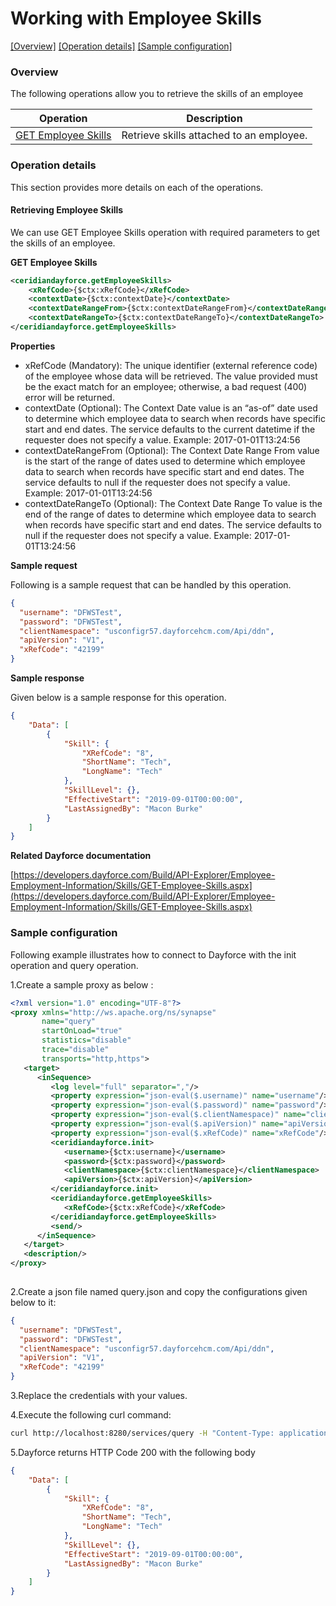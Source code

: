 # Working with Employee Skills

[[Overview]](#overview)  [[Operation details]](#operation-details)  [[Sample configuration]](#sample-configuration)

### Overview 

The following operations allow you to retrieve the skills of an employee

| Operation | Description |
| ------------- |-------------|
|[GET Employee Skills](#retrieving-employee-skills)| Retrieve skills attached to an employee. |

### Operation details

This section provides more details on each of the operations.

#### Retrieving Employee Skills
We can use GET Employee Skills operation with required parameters to get the skills of an employee.

**GET Employee Skills**
```xml
<ceridiandayforce.getEmployeeSkills>
    <xRefCode>{$ctx:xRefCode}</xRefCode>
    <contextDate>{$ctx:contextDate}</contextDate>
    <contextDateRangeFrom>{$ctx:contextDateRangeFrom}</contextDateRangeFrom>
    <contextDateRangeTo>{$ctx:contextDateRangeTo}</contextDateRangeTo>
</ceridiandayforce.getEmployeeSkills>
```

**Properties**

* xRefCode (Mandatory): The unique identifier (external reference code) of the employee whose data will be retrieved. The value provided must be the exact match for an employee; otherwise, a bad request (400) error will be returned.
* contextDate (Optional): The Context Date value is an “as-of” date used to determine which employee data to search when records have specific start and end dates. The service defaults to the current datetime if the requester does not specify a value. Example: 2017-01-01T13:24:56
* contextDateRangeFrom (Optional): The Context Date Range From value is the start of the range of dates used to determine which employee data to search when records have specific start and end dates. The service defaults to null if the requester does not specify a value. Example: 2017-01-01T13:24:56
* contextDateRangeTo (Optional): The Context Date Range To value is the end of the range of dates to determine which employee data to search when records have specific start and end dates. The service defaults to null if the requester does not specify a value. Example: 2017-01-01T13:24:56

**Sample request**

Following is a sample request that can be handled by this operation.

```json
{
  "username": "DFWSTest",
  "password": "DFWSTest",
  "clientNamespace": "usconfigr57.dayforcehcm.com/Api/ddn",
  "apiVersion": "V1",
  "xRefCode": "42199"
}
```

**Sample response**

Given below is a sample response for this operation.

```json
{
    "Data": [
        {
            "Skill": {
                "XRefCode": "8",
                "ShortName": "Tech",
                "LongName": "Tech"
            },
            "SkillLevel": {},
            "EffectiveStart": "2019-09-01T00:00:00",
            "LastAssignedBy": "Macon Burke"
        }
    ]
}
```

**Related Dayforce documentation**

[https://developers.dayforce.com/Build/API-Explorer/Employee-Employment-Information/Skills/GET-Employee-Skills.aspx](https://developers.dayforce.com/Build/API-Explorer/Employee-Employment-Information/Skills/GET-Employee-Skills.aspx)

### Sample configuration

Following example illustrates how to connect to Dayforce with the init operation and query operation.

1.Create a sample proxy as below :
```xml
<?xml version="1.0" encoding="UTF-8"?>
<proxy xmlns="http://ws.apache.org/ns/synapse"
       name="query"
       startOnLoad="true"
       statistics="disable"
       trace="disable"
       transports="http,https">
   <target>
      <inSequence>
         <log level="full" separator=","/>
         <property expression="json-eval($.username)" name="username"/>
         <property expression="json-eval($.password)" name="password"/>
         <property expression="json-eval($.clientNamespace)" name="clientNamespace"/>
         <property expression="json-eval($.apiVersion)" name="apiVersion"/>
         <property expression="json-eval($.xRefCode)" name="xRefCode"/>
         <ceridiandayforce.init>
            <username>{$ctx:username}</username>
            <password>{$ctx:password}</password>
            <clientNamespace>{$ctx:clientNamespace}</clientNamespace>
            <apiVersion>{$ctx:apiVersion}</apiVersion>
         </ceridiandayforce.init>
         <ceridiandayforce.getEmployeeSkills>
            <xRefCode>{$ctx:xRefCode}</xRefCode>
         </ceridiandayforce.getEmployeeSkills>
         <send/>
      </inSequence>
   </target>
   <description/>
</proxy>
                                
```

2.Create a json file named query.json and copy the configurations given below to it:

```json
{
  "username": "DFWSTest",
  "password": "DFWSTest",
  "clientNamespace": "usconfigr57.dayforcehcm.com/Api/ddn",
  "apiVersion": "V1",
  "xRefCode": "42199"
}
```
3.Replace the credentials with your values.

4.Execute the following curl command:

```bash
curl http://localhost:8280/services/query -H "Content-Type: application/json" -d @query.json
```
5.Dayforce returns HTTP Code 200 with the following body

```json
{
    "Data": [
        {
            "Skill": {
                "XRefCode": "8",
                "ShortName": "Tech",
                "LongName": "Tech"
            },
            "SkillLevel": {},
            "EffectiveStart": "2019-09-01T00:00:00",
            "LastAssignedBy": "Macon Burke"
        }
    ]
}
```
